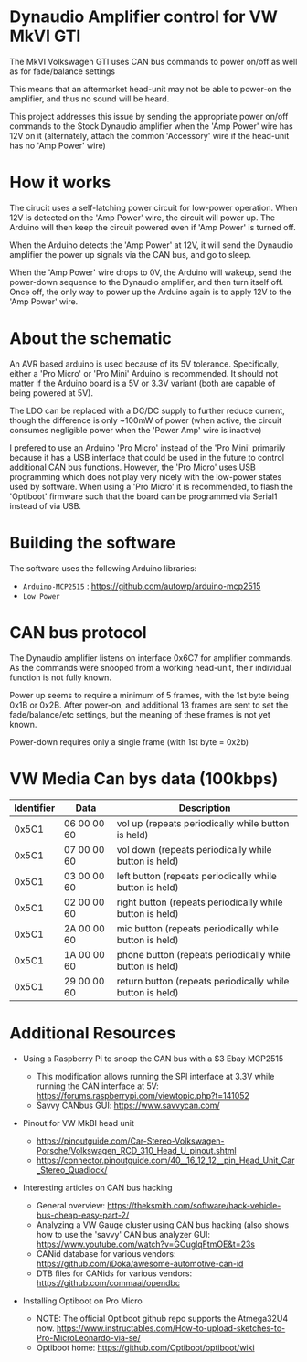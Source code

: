 # Dynaudio Amplifier control for VW MkVI GTI

The MkVI Volkswagen GTI uses CAN bus commands to power on/off as well as
for fade/balance settings

This means that an aftermarket head-unit may not be able to power-on the
amplifier, and thus no sound will be heard.

This project addresses this issue by sending the appropriate power on/off 
commands to the Stock Dynaudio amplifier when the 'Amp Power' wire has
12V on it (alternately, attach the common 'Accessory' wire if the head-unit
has no 'Amp Power' wire)

# How it works
The cirucit uses a self-latching power circuit for low-power operation.
When 12V is detected on the 'Amp Power' wire, the circuit will power up.
The Arduino will then keep the circuit powered even if 'Amp Power' is turned
off.

When the Arduino detects the 'Amp Power' at 12V, it will send the Dynaudio
amplifier the power up signals via the CAN bus, and go to sleep.

When the 'Amp Power' wire drops to 0V, the Arduino will wakeup, send the
power-down sequence to the Dynaudio amplifier, and then turn itself off.
Once off, the only way to power up the Arduino again is to apply 12V to the
'Amp Power' wire.

# About the schematic
An AVR based arduino is used because of its 5V tolerance. Specifically,
either a 'Pro Micro' or 'Pro Mini' Arduino is recommended.  It should not
matter if the Arduino board is a 5V or 3.3V variant (both are capable of being
powered at 5V).

The LDO can be replaced with a DC/DC supply to further reduce current, though
the difference is only ~100mW of power (when active, the circuit consumes
negligible power when the 'Power Amp' wire is inactive)

I prefered to use an Arduino 'Pro Micro' instead of the 'Pro Mini' primarily
because it has a USB interface that could be used in the future to control
additional CAN bus functions.  However, the 'Pro Micro' uses USB programming
which does not play very nicely with the low-power states used by software.
When using a 'Pro Micro' it is recommended, to flash the 'Optiboot' firmware
such that the board can be programmed via Serial1 instead of via USB.

# Building the software
The software uses the following Arduino libraries:

* `Arduino-MCP2515` : https://github.com/autowp/arduino-mcp2515
* `Low Power`

# CAN bus protocol
The Dynaudio amplifier listens on interface 0x6C7 for amplifier commands.
As the commands were snooped from a working head-unit, their individual
function is not fully known.

Power up seems to require a minimum of 5 frames, with the 1st byte being
0x1B or 0x2B.  After power-on, and additional 13 frames are sent to set the
fade/balance/etc settings, but the meaning of these frames is not yet known.

Power-down requires only a single frame (with 1st byte = 0x2b)

# VW Media Can bys data (100kbps)

| Identifier | Data                    | Description |
| -----------| ----------------------- | ----------- |
| 0x5C1      | 06 00 00 60             | vol up (repeats periodically while button is held) |
| 0x5C1      | 07 00 00 60             | vol down (repeats periodically while button is held) |
| 0x5C1      | 03 00 00 60             | left button (repeats periodically while button is held) |
| 0x5C1      | 02 00 00 60             | right button (repeats periodically while button is held) |
| 0x5C1      | 2A 00 00 60             | mic button (repeats periodically while button is held) |
| 0x5C1      | 1A 00 00 60             | phone button (repeats periodically while button is held) |
| 0x5C1      | 29 00 00 60             | return button (repeats periodically while button is held) |

# Additional Resources
* Using a Raspberry Pi to snoop the CAN bus with a $3 Ebay MCP2515
  * This modification allows running the SPI interface at 3.3V while running
    the CAN interface at 5V: https://forums.raspberrypi.com/viewtopic.php?t=141052
  * Savvy CANbus GUI: https://www.savvycan.com/

* Pinout for VW MkBI head unit
  * https://pinoutguide.com/Car-Stereo-Volkswagen-Porsche/Volkswagen_RCD_310_Head_U_pinout.shtml
  * https://connector.pinoutguide.com/40__16_12_12__pin_Head_Unit_Car_Stereo_Quadlock/

* Interesting articles on CAN bus hacking
  * General overview: https://theksmith.com/software/hack-vehicle-bus-cheap-easy-part-2/
  * Analyzing a VW Gauge cluster using CAN bus hacking (also shows how to use
    the 'savvy' CAN bus analyzer GUI: https://www.youtube.com/watch?v=GOuglqFtmOE&t=23s
  * CANid database for various vendors: https://github.com/iDoka/awesome-automotive-can-id
  * DTB files for CANids for various vendors: https://github.com/commaai/opendbc

* Installing Optiboot on Pro Micro
  * NOTE: The official Optiboot github repo supports the Atmega32U4 now.
    https://www.instructables.com/How-to-upload-sketches-to-Pro-MicroLeonardo-via-se/
  * Optiboot home: https://github.com/Optiboot/optiboot/wiki



